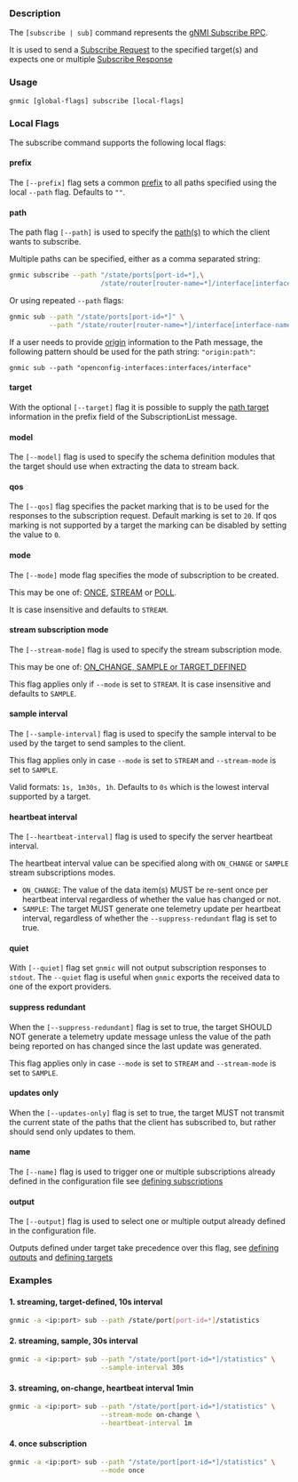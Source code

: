 ### Description

The `[subscribe | sub]` command represents the [gNMI Subscribe RPC](https://github.com/openconfig/gnmi/blob/master/proto/gnmi/gnmi.proto#L68).

It is used to send a [Subscribe Request](https://github.com/openconfig/gnmi/blob/master/proto/gnmi/gnmi.proto#L208) to the specified target(s) and expects one or multiple [Subscribe Response](https://github.com/openconfig/gnmi/blob/master/proto/gnmi/gnmi.proto#L232)

### Usage
`gnmic [global-flags] subscribe [local-flags]`

### Local Flags
The subscribe command supports the following local flags:

#### prefix
The `[--prefix]` flag sets a common [prefix](https://github.com/openconfig/reference/blob/master/rpc/gnmi/gnmi-specification.md#241-path-prefixes) to all paths specified using the local `--path` flag. Defaults to `""`.

#### path
The path flag `[--path]` is used to specify the [path(s)](https://github.com/openconfig/reference/blob/master/rpc/gnmi/gnmi-specification.md#222-paths) to which the client wants to subscribe.

Multiple paths can be specified, either as a comma separated string:

```bash
gnmic subscribe --path "/state/ports[port-id=*],\
                       /state/router[router-name=*]/interface[interface-name=*]"
```

Or using repeated `--path` flags:

```bash
gnmic sub --path "/state/ports[port-id=*]" \
          --path "/state/router[router-name=*]/interface[interface-name=*]"
```

If a user needs to provide [origin](https://github.com/openconfig/reference/blob/master/rpc/gnmi/gnmi-specification.md#222-paths) information to the Path message, the following pattern should be used for the path string: `"origin:path"`:

```
gnmic sub --path "openconfig-interfaces:interfaces/interface"
```

#### target
With the optional `[--target]` flag it is possible to supply the [path target](https://github.com/openconfig/reference/blob/master/rpc/gnmi/gnmi-specification.md#2221-path-target) information in the prefix field of the SubscriptionList message.

#### model
The `[--model]` flag is used to specify the schema definition modules that the target should use when extracting the data to stream back.

#### qos
The `[--qos]` flag specifies the packet marking that is to be used for the responses to the subscription request. Default marking is set to `20`. If qos marking is not supported by a target the marking can be disabled by setting the value to `0`.

#### mode
The `[--mode]` mode flag specifies the mode of subscription to be created.

This may be one of:
[ONCE](https://github.com/openconfig/reference/blob/master/rpc/gnmi/gnmi-specification.md#35151-once-subscriptions), [STREAM](https://github.com/openconfig/reference/blob/master/rpc/gnmi/gnmi-specification.md#35152-stream-subscriptions) or [POLL](https://github.com/openconfig/reference/blob/master/rpc/gnmi/gnmi-specification.md#35153-poll-subscriptions).

It is case insensitive and defaults to `STREAM`.

#### stream subscription mode
The `[--stream-mode]` flag is used to specify the stream subscription mode.

This may be one of: [ON_CHANGE, SAMPLE or TARGET_DEFINED](https://github.com/openconfig/reference/blob/master/rpc/gnmi/gnmi-specification.md#35152-stream-subscriptions)

This flag applies only if `--mode` is set to `STREAM`. It is case insensitive and defaults to `SAMPLE`.

#### sample interval
The `[--sample-interval]` flag is used to specify the sample interval to be used by the target to send samples to the client.

This flag applies only in case `--mode` is set to `STREAM` and `--stream-mode` is set to `SAMPLE`.

Valid formats: `1s, 1m30s, 1h`. Defaults to `0s` which is the lowest interval supported by a target.

#### heartbeat interval
The `[--heartbeat-interval]` flag is used to specify the server heartbeat interval.

The heartbeat interval value can be specified along with `ON_CHANGE` or `SAMPLE` stream subscriptions modes.

* `ON_CHANGE`: The value of the data item(s) MUST be re-sent once per heartbeat interval regardless of whether the value has changed or not.
* `SAMPLE`: The target MUST generate one telemetry update per heartbeat interval, regardless of whether the `--suppress-redundant` flag is set to true.

#### quiet
With `[--quiet]` flag set `gnmic` will not output subscription responses to `stdout`. The `--quiet` flag is useful when `gnmic` exports the received data to one of the export providers.

#### suppress redundant
When the `[--suppress-redundant]` flag is set to true, the target SHOULD NOT generate a telemetry update message unless the value of the path being reported on has changed since the last update was generated.

This flag applies only in case `--mode` is set to `STREAM` and `--stream-mode` is set to `SAMPLE`.

#### updates only
When the `[--updates-only]` flag is set to true, the target MUST not transmit the current state of the paths that the client has subscribed to, but rather should send only updates to them.

#### name
The `[--name]` flag is used to trigger one or multiple subscriptions already defined in the configuration file see [defining subscriptions](../advanced/subscriptions.md)

#### output
The `[--output]` flag is used to select one or multiple output already defined in the configuration file. 

Outputs defined under target take precedence over this flag, see [defining outputs](../advanced/multi_outputs/output_intro.md) and [defining targets](../advanced/multi_targets)

### Examples
#### 1. streaming, target-defined, 10s interval
```bash
gnmic -a <ip:port> sub --path /state/port[port-id=*]/statistics
```

#### 2. streaming, sample, 30s interval
```bash
gnmic -a <ip:port> sub --path "/state/port[port-id=*]/statistics" \
                       --sample-interval 30s
```

#### 3. streaming, on-change, heartbeat interval 1min
```bash
gnmic -a <ip:port> sub --path "/state/port[port-id=*]/statistics" \
                       --stream-mode on-change \
                       --heartbeat-interval 1m
```

#### 4. once subscription
```bash
gnmic -a <ip:port> sub --path "/state/port[port-id=*]/statistics" \
                       --mode once
```

<script
id="asciicast-319608" src="https://asciinema.org/a/319608.js" async>
</script>
